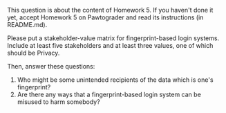 This question is about the content of Homework 5.
If you haven't done it yet, accept Homework 5 on Pawtograder and read its instructions (in README.md).

Please put a stakeholder-value matrix for fingerprint-based login systems. Include at least five stakeholders and at least three values, one of which should be Privacy.

Then, answer these questions:
1. Who might be some unintended recipients of the data which is one's fingerprint?
2. Are there any ways that a fingerprint-based login system can be misused to harm somebody?
